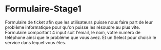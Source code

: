 # Formulaire-Stage1
Formulaire de ticket afin que les utilisateurs puisse nous faire part de leur problème informatique pour qu'on puisse les résoudre au plus vite.
Formulaire comportant 4 input soit l'email, le nom, votre numéro de téléphone ainsi que le probléme que vous avez.
Et un Select pour choisir le service dans lequel vous êtes.
